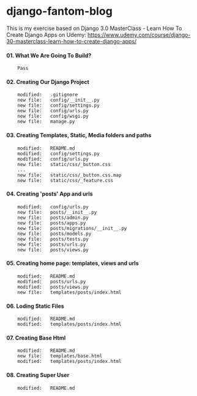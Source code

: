 # django-fantom-blog
This is my exercise based on Django 3.0 MasterClass - Learn How To Create Django Apps on Udemy: https://www.udemy.com/course/django-30-masterclass-learn-how-to-create-django-apps/


#### 01. What We Are Going To Build?
        Pass 

#### 02. Creating Our Django Project

        modified:   .gitignore
        new file:   config/__init__.py
        new file:   config/settings.py
        new file:   config/urls.py
        new file:   config/wsgi.py
        new file:   manage.py

#### 03. Creating Templates, Static, Media folders and paths

        modified:   README.md
        modified:   config/settings.py
        modified:   config/urls.py
        new file:   static/css/_button.css
        ...
        new file:   static/css/_button.css.map
        new file:   static/css/_feature.css


#### 04. Creating 'posts' App and urls

        modified:   config/urls.py
        new file:   posts/__init__.py
        new file:   posts/admin.py
        new file:   posts/apps.py
        new file:   posts/migrations/__init__.py
        new file:   posts/models.py
        new file:   posts/tests.py
        new file:   posts/urls.py
        new file:   posts/views.py


#### 05. Creating home page: templates, views and urls

        modified:   README.md
        modified:   posts/urls.py
        modified:   posts/views.py
        new file:   templates/posts/index.html


#### 06. Loding Static Files

        modified:   README.md
        modified:   templates/posts/index.html


#### 07. Creating Base Html

        modified:   README.md
        new file:   templates/base.html
        modified:   templates/posts/index.html


#### 08. Creating Super User

        modified:   README.md











































































































































